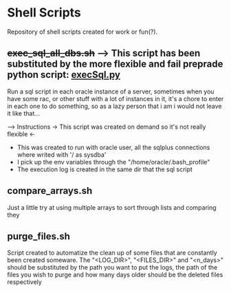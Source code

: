 # Shell Scripts
Repository of shell scripts created for work or fun(?).

## <s>exec_sql_all_dbs.sh</s> --> This script has been substituted by the more flexible and fail preprade python script: <a href=https://github.com/davidwfranco/learn-python/blob/master/NotTutorialRelated/execSql.py>execSql.py</a>
Run a sql script in each oracle instance of a server, sometimes when you have some rac, or other stuff with a lot of instances in it, it's a chore to enter in each one to do something, so as a lazy person that i am i would not leave it like that...

--> Instructions
-> This script was created on demand so it's not really flexible <-
* This was created to run with oracle user, all the sqlplus connections where writed with '/ as sysdba'
* I pick up the env variables through the "/home/oracle/.bash_profile"
* The execution log is created in the same dir that the sql script

## compare_arrays.sh
Just a little try at using multiple arrays to sort through lists and comparing they

## purge_files.sh
Script created to automatize the clean up of some files that are constantly been created someware.
The "<LOG_DIR>", "<FILES_DIR>" and "<n_days>" should be substituted by the path you want to put the logs, the path of the files you wish to purge and how many days older should be the deleted files respectively
